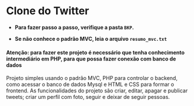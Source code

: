 # Clone do Twitter

- **Para fazer passo a passo, verifique a pasta `BKP`.**

- **Se não conhece o padrão MVC, leia o arquivo `resumo_mvc.txt`**

#### **Atenção: para fazer este projeto é necessário que tenha conhecimento intermediário em PHP, para que possa fazer conexão com banco de dados**

Projeto simples usando o padrão MVC, PHP para controlar o backend, como acessar o banco de dados Mysql e HTML e CSS para formar o frontend.
As funcionalidades do projeto são criar, editar, apagar e publicar tweets; criar um perfil com foto, seguir e deixar de seguir pessoas.
